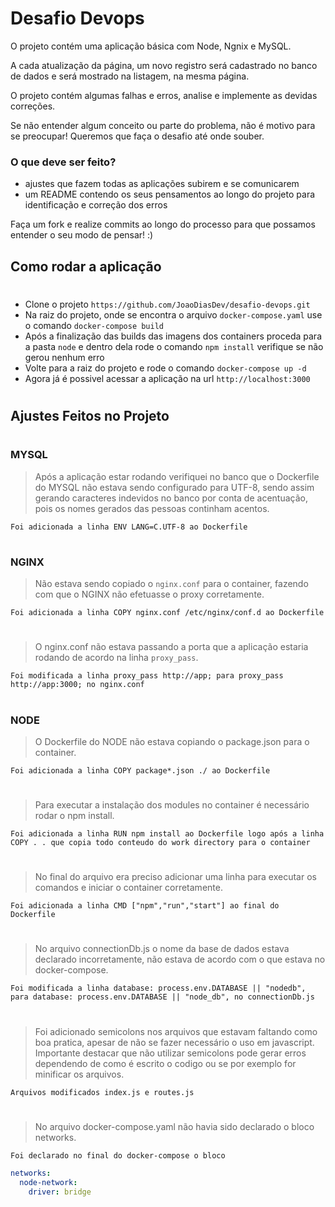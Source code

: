 # Desafio Devops

O projeto contém uma aplicação básica com Node, Ngnix e MySQL.

A cada atualização da página, um novo registro será cadastrado no banco de dados e será mostrado na listagem, na mesma página.

O projeto contém algumas falhas e erros, analise e implemente as devidas correções.

Se não entender algum conceito ou parte do problema, não é motivo para se preocupar! Queremos que faça o desafio até onde souber.

### O que deve ser feito?

- ajustes que fazem todas as aplicações subirem e se comunicarem
- um README contendo os seus pensamentos ao longo do projeto para identificação e correção dos erros

Faça um fork e realize commits ao longo do processo para que possamos entender o seu modo de pensar! :)

## Como rodar a aplicação

#

- Clone o projeto `https://github.com/JoaoDiasDev/desafio-devops.git`
- Na raiz do projeto, onde se encontra o arquivo `docker-compose.yaml` use o comando `docker-compose build`
- Após a finalização das builds das imagens dos containers proceda para a pasta `node` e dentro dela rode o comando `npm install` verifique se não gerou nenhum erro
- Volte para a raiz do projeto e rode o comando `docker-compose up -d`
- Agora já é possivel acessar a aplicação na url `http://localhost:3000`

#

## Ajustes Feitos no Projeto

#

### MYSQL

> Após a aplicação estar rodando verifiquei no banco que o Dockerfile do MYSQL não estava sendo configurado para UTF-8, sendo assim gerando caracteres indevidos no banco por conta de acentuação, pois os nomes gerados das pessoas continham acentos.

`Foi adicionada a linha ENV LANG=C.UTF-8 ao Dockerfile`

#

### NGINX

> Não estava sendo copiado o `nginx.conf` para o container, fazendo com que o NGINX não efetuasse o proxy corretamente.

`Foi adicionada a linha COPY nginx.conf /etc/nginx/conf.d ao Dockerfile`

#

> O nginx.conf não estava passando a porta que a aplicação estaria rodando de acordo na linha `proxy_pass`.

`Foi modificada a linha proxy_pass http://app; para proxy_pass http://app:3000; no nginx.conf`

#

### NODE

> O Dockerfile do NODE não estava copiando o package.json para o container.

`Foi adicionada a linha COPY package*.json ./ ao Dockerfile`

#

> Para executar a instalação dos modules no container é necessário rodar o npm install.

`Foi adicionada a linha RUN npm install ao Dockerfile logo após a linha COPY . . que copia todo conteudo do work directory para o container`

#

> No final do arquivo era preciso adicionar uma linha para executar os comandos e iniciar o container corretamente.

`Foi adicionada a linha CMD ["npm","run","start"] ao final do Dockerfile`

#

> No arquivo connectionDb.js o nome da base de dados estava declarado incorretamente, não estava de acordo com o que estava no docker-compose.

`Foi modificada a linha database: process.env.DATABASE || "nodedb", para database: process.env.DATABASE || "node_db", no connectionDb.js`

#

> Foi adicionado semicolons nos arquivos que estavam faltando como boa pratica, apesar de não se fazer necessário o uso em javascript. Importante destacar que não utilizar semicolons pode gerar erros dependendo de como é escrito o codigo ou se por exemplo for minificar os arquivos.

`Arquivos modificados index.js e routes.js`

#

> No arquivo docker-compose.yaml não havia sido declarado o bloco networks.

`Foi declarado no final do docker-compose o bloco`

```yaml
networks:
  node-network:
    driver: bridge
```

#
